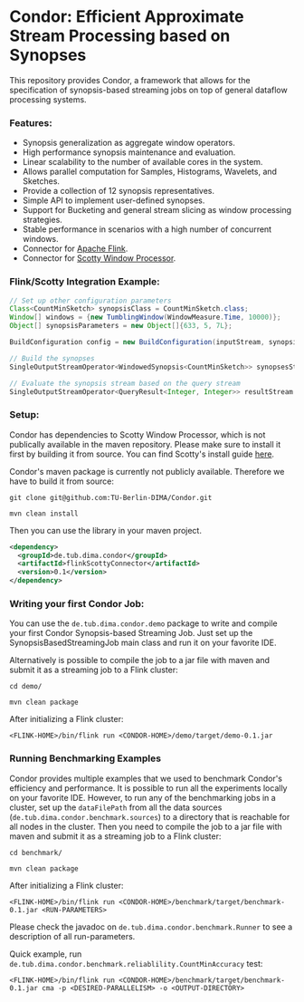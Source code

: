 # Condor: Efficient Approximate Stream Processing based on Synopses

This repository provides Condor, a framework that allows for the specification of synopsis-based streaming jobs on top of general dataflow processing systems.

### Features:
- Synopsis generalization as aggregate window operators.
- High performance synopsis maintenance and evaluation. 
- Linear scalability to the number of available cores in the system.
- Allows parallel computation for Samples, Histograms, Wavelets, and Sketches.
- Provide a collection of 12 synopsis representatives. 
- Simple API to implement user-defined synopses.
- Support for Bucketing and general stream slicing as window processing strategies.
- Stable performance in scenarios with a high number of concurrent windows.
- Connector for [Apache Flink](https://flink.apache.org/).
- Connector for [Scotty Window Processor](https://github.com/TU-Berlin-DIMA/scotty-window-processor/).

### Flink/Scotty Integration Example:

```java
// Set up other configuration parameters
Class<CountMinSketch> synopsisClass = CountMinSketch.class;
Window[] windows = {new TumblingWindow(WindowMeasure.Time, 10000)};
Object[] synopsisParameters = new Object[]{633, 5, 7L};

BuildConfiguration config = new BuildConfiguration(inputStream, synopsisClass, windows, synopsisParameters, parallelism);

// Build the synopses
SingleOutputStreamOperator<WindowedSynopsis<CountMinSketch>> synopsesStream = SynopsisBuilder.build(env, config);

// Evaluate the synopsis stream based on the query stream
SingleOutputStreamOperator<QueryResult<Integer, Integer>> resultStream = ApproximateDataAnalytics.queryLatest(synopsesStream, queryStream, new QueryCountMin());
```

### Setup:
Condor has dependencies to Scotty Window Processor, which is not publically available in the maven repository. Please make sure to install it first by building it from source.
You can find Scotty's install guide [here](https://github.com/TU-Berlin-DIMA/scotty-window-processor/). 

Condor's maven package is currently not publicly available.
Therefore we have to build it from source:

`
git clone git@github.com:TU-Berlin-DIMA/Condor.git
`

`
mvn clean install
`

Then you can use the library in your maven project.

```xml
<dependency> 
  <groupId>de.tub.dima.condor</groupId>
  <artifactId>flinkScottyConnector</artifactId>
  <version>0.1</version>
</dependency>
```

### Writing your first Condor Job:
You can use the `de.tub.dima.condor.demo` package to write and compile your first Condor Synopsis-based Streaming Job. 
Just set up the SynopsisBasedStreamingJob main class and run it on your favorite IDE.

Alternatively is possible to compile the job to a jar file with maven and submit it as a streaming job to a Flink cluster:

`
cd demo/
`

`
mvn clean package
`

After initializing a Flink cluster:

`
<FLINK-HOME>/bin/flink run <CONDOR-HOME>/demo/target/demo-0.1.jar
`

### Running Benchmarking Examples
Condor provides multiple examples that we used to benchmark Condor's efficiency and performance. It is possible to run all the experiments locally on your favorite IDE.
However, to run any of the benchmarking jobs in a cluster, set up the `dataFilePath` from all the data sources (`de.tub.dima.condor.benchmark.sources`) to a directory that is reachable for all nodes in the cluster. Then you need to compile the job to a jar file with maven and submit it as a streaming job to a Flink cluster:

`
cd benchmark/
`

`
mvn clean package
`

After initializing a Flink cluster:

`
<FLINK-HOME>/bin/flink run <CONDOR-HOME>/benchmark/target/benchmark-0.1.jar <RUN-PARAMETERS>
`

Please check the javadoc on `de.tub.dima.condor.benchmark.Runner` to see a description of all run-parameters.

Quick example, run `de.tub.dima.condor.benchmark.reliablility.CountMinAccuracy` test:

`
<FLINK-HOME>/bin/flink run <CONDOR-HOME>/benchmark/target/benchmark-0.1.jar cma -p <DESIRED-PARALLELISM> -o <OUTPUT-DIRECTORY>
`
